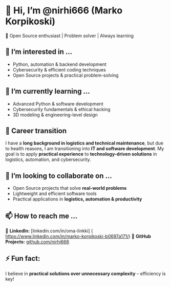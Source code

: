 # 👋 Hi, I’m @nirhi666 (**Marko Korpikoski**)  
🚀 Open Source enthusiast | Problem solver | Always learning  

## 👀 I’m interested in ...  
- Python, automation & backend development  
- Cybersecurity & efficient coding techniques  
- Open Source projects & practical problem-solving  

## 🌱 I’m currently learning ...  
- Advanced Python & software development  
- Cybersecurity fundamentals & ethical hacking  
- 3D modeling & engineering-level design  

## 🔄 Career transition  
I have a **long background in logistics and technical maintenance**, 
but due to health reasons, I am transitioning into **IT and software development**. 
My goal is to apply **practical experience** to **technology-driven solutions**
in logistics, automation, and cybersecurity.  

## 💞️ I’m looking to collaborate on ...  
- Open Source projects that solve **real-world problems**  
- Lightweight and efficient software tools  
- Practical applications in **logistics, automation & productivity**  

## 📫 How to reach me ...  
🔗 **LinkedIn:** [linkedin.com/in/oma-linkki] (  
https://www.linkedin.com/in/marko-korpikoski-b0697a171/) 
🐙 **GitHub Projects:** [github.com/nirhi666](https://github.com/nirhi666)  

## ⚡ Fun fact:  
I believe in **practical solutions over unnecessary complexity** – efficiency is key!  
